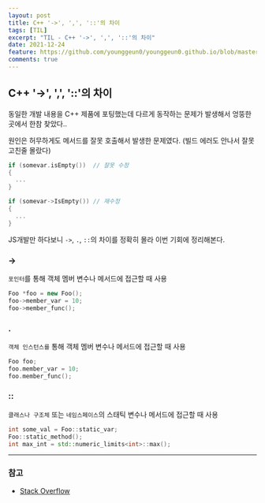 ```yaml
---
layout: post
title: C++ '->', ',', '::'의 차이
tags: [TIL]
excerpt: "TIL - C++ '->', ',', '::'의 차이"
date: 2021-12-24
feature: https://github.com/younggeun0/younggeun0.github.io/blob/master/_posts/img/til/til.png?raw=true
comments: true
---
```

 
## C++ '->', ',', '::'의 차이

동일한 개발 내용을 C++ 제품에 포팅했는데 다르게 동작하는 문제가 발생해서 엉뚱한 곳에서 한참 찾았다..

원인은 허무하게도 메서드를 잘못 호출해서 발생한 문제였다. (빌드 에러도 안나서 잘못 고친줄 몰랐다)

```c++
if (somevar.isEmpty())  // 잘못 수정
{
  ...
}

if (somevar->IsEmpty()) // 재수정
{ 
  ...
}
```

JS개발만 하다보니 `->`, `.`, `::`의 차이를 정확히 몰라 이번 기회에 정리해본다.

### ->

`포인터`를 통해 객체 멤버 변수나 메서드에 접근할 때 사용

```c++
Foo *foo = new Foo();
foo->member_var = 10;
foo->member_func();
```

### .

`객체 인스턴스를` 통해 객체 멤버 변수나 메서드에 접근할 때 사용

```c++
Foo foo;
foo.member_var = 10;
foo.member_func();
```

### ::

`클래스나 구조체` 또는 `네임스페이스`의 스태틱 변수나 메서드에 접근할 때 사용

```c++
int some_val = Foo::static_var;
Foo::static_method();
int max_int = std::numeric_limits<int>::max();
```

---

### 참고
* [Stack Overflow](https://stackoverflow.com/a/11902837)
